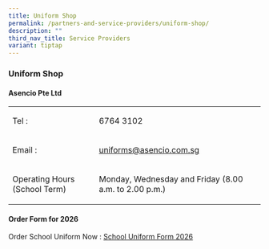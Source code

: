 ```yaml
---
title: Uniform Shop
permalink: /partners-and-service-providers/uniform-shop/
description: ""
third_nav_title: Service Providers
variant: tiptap
---
```

<h3><strong>Uniform Shop</strong></h3>
<h4><strong>Asencio Pte Ltd</strong></h4>
<table style="minWidth: 50px">
<colgroup>
<col>
<col>
</colgroup>
<tbody>
<tr>
<td rowspan="1" colspan="1">
<p>Tel :</p>
</td>
<td rowspan="1" colspan="1">
<p>6764 3102</p>
</td>
</tr>
<tr>
<td rowspan="1" colspan="1">
<p>Email :</p>
</td>
<td rowspan="1" colspan="1">
<p><a href="mailto:uniforms@asencio.com.sg" rel="noopener noreferrer nofollow" target="_blank">uniforms@asencio.com.sg</a>
</p>
</td>
</tr>
<tr>
<td rowspan="1" colspan="1">
<p>Operating Hours (School Term)</p>
</td>
<td rowspan="1" colspan="1">
<p>Monday, Wednesday and Friday (8.00 a.m. to 2.00 p.m.)</p>
</td>
</tr>
</tbody>
</table>
<p></p>
<h4><strong>Order Form for 2026</strong></h4>
<p>Order School Uniform Now : <a href="/files/PDF/Telok__Kurau_Primary_School_2026___Bookshop_Order_Form.pdf" rel="noopener nofollow" target="_blank">School Uniform Form 2026</a>
</p>